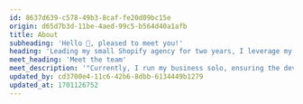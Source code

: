 ```yaml
---
id: 8637d639-c578-49b3-8caf-fe20d09bc15e
origin: d65d7b3d-11be-4aed-99c5-b564d40a1afb
title: About
subheading: 'Hello 👋, pleased to meet you!'
heading: 'Leading my small Shopify agency for two years, I leverage my six years of experience in development to innovate and customize my Shopify services for my clients.'
meet_heading: 'Meet the team'
meet_description: '"Currently, I run my business solo, ensuring the development and maintenance of services for my clients. I am honored by their daily trust in the realization of their projects.'
updated_by: cd3700e4-11c6-42b6-8dbb-6134449b1279
updated_at: 1701126752
---
```


